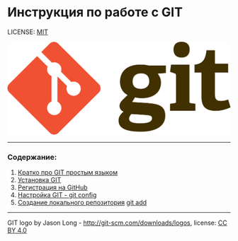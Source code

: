 # Инструкция по работе с GIT

LICENSE: [MIT](./license.md)

[![git-logo](./assets/git-logo.png)](https://ru.wikipedia.org/wiki/Git)

---

### Содержание:
1. [Кратко про GIT простым языком](./aboutgit.md)
2. [Установка GIT](./download.md)  
3. [Регистрация на GitHub](./regist.md)
4. [Настройка GIT - git config](./config.md)
5. [Создание локального репозитория](./init.md)
[git add](./add.md)


---

GIT logo by Jason Long - http://git-scm.com/downloads/logos, license: [CC BY 4.0](https://creativecommons.org/licenses/by/4.0/)